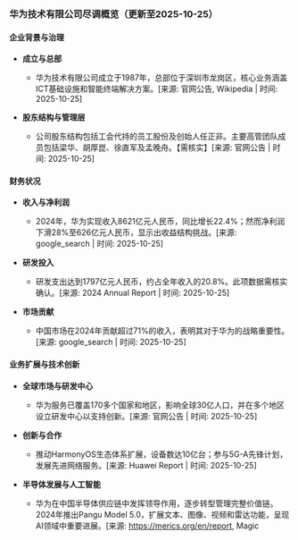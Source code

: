 ### 华为技术有限公司尽调概览（更新至2025-10-25）

#### 企业背景与治理

- **成立与总部**
  - 华为技术有限公司成立于1987年，总部位于深圳市龙岗区，核心业务涵盖ICT基础设施和智能终端解决方案。[来源: 官网公告, Wikipedia | 时间: 2025-10-25]

- **股东结构与管理层**
  - 公司股东结构包括工会代持的员工股份及创始人任正非。主要高管团队成员包括梁华、胡厚崑、徐直军及孟晚舟。【需核实】[来源: 官网公告 | 时间: 2025-10-25]

#### 财务状况

- **收入与净利润**
  - 2024年，华为实现收入8621亿元人民币，同比增长22.4%；然而净利润下滑28%至626亿元人民币，显示出收益结构挑战。[来源: google_search | 时间: 2025-10-25]

- **研发投入**
  - 研发支出达到1797亿元人民币，约占全年收入的20.8%。此项数据需核实确认。[来源: 2024 Annual Report | 时间: 2025-10-25]

- **市场贡献**
  - 中国市场在2024年贡献超过71%的收入，表明其对于华为的战略重要性。[来源: google_search | 时间: 2025-10-25]

#### 业务扩展与技术创新

- **全球市场与研发中心**
  - 华为服务已覆盖170多个国家和地区，影响全球30亿人口，并在多个地区设立研发中心以支持创新。[来源: 官网公告 | 时间: 2025-10-25]

- **创新与合作**
  - 推动HarmonyOS生态体系扩展，设备数达10亿台；参与5G-A先锋计划，发展先进网络服务。[来源: Huawei Report | 时间: 2025-10-25]

- **半导体发展与人工智能**
  - 华为在中国半导体供应链中发挥领导作用，逐步转型管理完整价值链。2024年推出Pangu Model 5.0，扩展文本、图像、视频和雷达功能，呈现AI领域中重要进展。[来源: https://merics.org/en/report, Magic